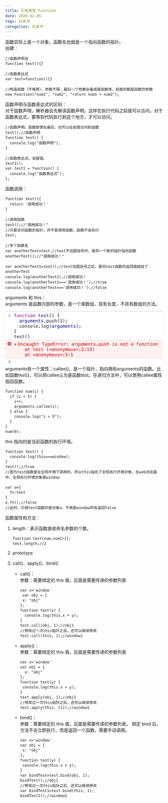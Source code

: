 ```yaml
---
title: 引用类型-Function
date: 2020-02-05
tags: 红皮书
categories: 红皮书
---
```


函数实际上是一个对象，函数名也就是一个指向函数的指针。 </br>
创建：

```
//函数声明法
function test(){}

//函数表达式
var test=function(){}

//构造函数（不推荐），参数不限，最后一个参数会看成是函数体，前面的都是函数的参数
new Function("num1", "num2", "return num1 + num2");
```

函数声明与函数表达式的区别： </br>
对于函数声明，解析器会先解读函数声明，这样在执行代码之前就可以访问。对于函数表达式，要等到代码执行到这个地方，才可以访问。

```
//函数声明。函数即使在最后，也可以在前面访问到函数
test();//函数声明
function test() {
  console.log("函数声明");
}

//函数表达式。会报错。
test1();
var test1 = function() {
  console.log("函数表达式");
};
```

函数调用：

```
function test(){
  return '调用成功！'
}

//调用函数
test();//"调用成功！"
//只是访问函数的指针，并不是调用函数，函数不会执行
test;

//多个函数名
var anotherTest=test;//test不加圆括号时，是将一个新的指针指向函数
anotherTest();//"调用成功！"

var anotherTest1=test();//test加圆括号之后，是将test函数的返回值赋给了anotherTest
console.log(anotherTest1);//调用成功！
console.log(anotherTest1==='调用成功！');//true
console.log(anotherTest==='调用成功！');//false
```

arguments 和 this： </br>
arguments 是函数内部的参数，是一个类数组，具有长度，不具有数组的方法。

<img src="./img/2.jpg" />
arguments有一个属性：callee()，是一个指针，指向拥有arguments的函数。比如函数test()，可以把callee认为是函数test。在递归方法中，可以使用callee属性指回函数。

```
function num(i) {
  if (i < 5) {
    i++;
    arguments.callee(i);
  } else {
    console.log("i > 5");
  }
}
num(0);
```

this 指向的是当前函数的执行环境。

```
function test() {
  console.log(this===window);
}
test();//true
//因为test函数是在全局环境下调用的，所以this指向了全局执行环境对象，在web浏览器中，全局执行环境对象是window

var o={
  fn:test
}
o.fn();//false
//此时，引用test函数的是对象o，不再是window所有返回false

```

函数属性和方法：

1. length：表示函数接收命名参数的个数。

   ```
   function test(num,num1){};
   test.length;//2
   ```

2. prototype
3. call()、apply()、bind()

   - call()： </br>
     参数：需要绑定的 this 值，后面是需要传递的参数列表

     ```
     var x='window'
      var obj = {
      x: "obj"
     };
     function test(y) {
       console.log(this.x + y);
     }
     test.call(obj, 1);//obj1
     //修改过一次this指针之后，还可以继续修改
     test.call(this, 1);//window1
     ```

   - apply()： </br>
     参数：需要绑定的 this 值，后面是需要传递的参数列表

     ```
     var x='window'
     var obj = {
       x: "obj"
     };
     function test(y) {
      console.log(this.x + y);
     }
     test.apply(obj, 1);//obj1
     //修改过一次this指针之后，还可以继续修改
     test.apply(this, [1]);//window1
     ```

   - bind()： </br>
     参数：需要绑定的 this 值，后面是需要传递的参数列表。
     绑定 bind 后，方法不会立即执行，而是返回一个函数，需要手动调用。

     ```
     var x='window'
     var obj = {
      x: "obj"
     };
     function test(y) {
      console.log(this.x + y);
     }
     var bindTest=test.bind(obj, 1);
     bindTest();//obj1
     //修改过一次this指针之后，还可以继续修改
     var bindTest1=test.bind(this, 1);
     bindTest1();//window1
     ```
